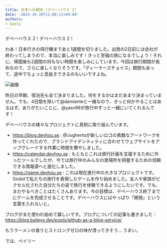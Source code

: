 ```yaml
---
title: 日本への期待 (デベーハウス 2)
date: '2025-10-20T11:08:12+09:00'
authors:
- baely
---
```

デベーハウス 2！デベーハウス 2！

わあ！日本行きの飛行機まであと1週間を切りました。出発の2日前には会社が終わってしまうので、本当に楽しみです！きっと至福の旅になるでしょう！それに、帰国後も2週間の何もない時間を楽しみにしています。今回は旅行期間が長めなので、さらに楽しくなりそうです。「ディーラーズチョイス」期間もあって、途中でちょっと息抜きできるのもいいですよね。

![画像](https://github.com/user-attachments/assets/2532aac3-4488-41bc-9608-50a40f1c944d)

昨日の早朝、宿泊先も全て決まりました。何をするかはまだあまり決まっていません。でも、4日間を除いて@damianteと一緒なので、きっと何かやることはあるはず。ありがたいことに、@yasv98が旅行中ずっと一緒にいてくれるんです！

デベーハウスの様々なプロジェクトに真剣に取り組んでいます。

- https://blog.devhou.se : @Jughentsが新しいロゴの素敵なアートワークを作ってくれたので、ブランドアイデンティティに合わせてウェブサイトをアップグレードする作業に時間を費やしました。
- https://calendar.devhou.se : もともとこれは旅行計画を支援するために作ったツールでしたが、今では旅行中のみんなの居場所を把握するための信頼できる情報源へと進化しました。
- https://game.devhou.se : これは現在進行中の大きなプロジェクトです。Godotで私たちの旅行を表現したゲームを作り始めました。友人や家族がピクセル化された自分たちの姿で旅行を体験できるようにしたいです。でも、まだやるべきことはたくさんあります。今の目標は、デベーハウス終了までにゲームを完成させることです。デベーハウスにはやっぱり「開発」という言葉を入れないと。

ブログがまた使われ始めて嬉しいです。ブログについての記事も書きました：https://blog.baileys.dev/posts/github-as-a-blog-service/

もうラーメンの香りとストロングゼロの味が漂ってきそう… うまい。

では、ベイリー